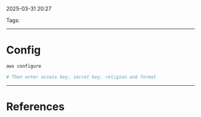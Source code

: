 2025-03-31 20:27

Tags: 

---

# Config


```sh
aws configure

# Then enter access key, secret key, religion and format
```


---
# References